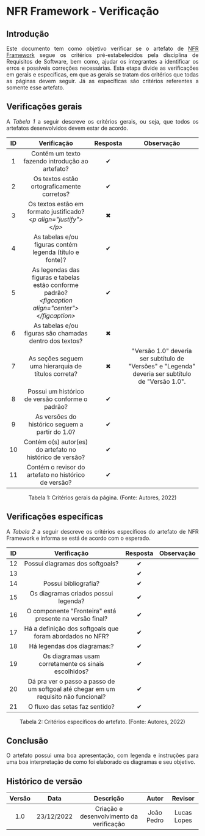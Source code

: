 # NFR Framework - Verificação
 
## Introdução
<p align="justify">Este documento tem como objetivo verificar se o artefato de <a href="https://requisitos-de-software.github.io/2022.2-Lichess/modelagem/nfr_framework/">NFR Framework</a> segue os critérios pré-estabelecidos pela disciplina de Requisitos de Software, bem como, ajudar os integrantes a identificar os erros e possíveis correções necessárias. Esta etapa divide as verificações em gerais e específicas, em que as gerais se tratam dos critérios que todas as páginas devem seguir. Já as específicas são critérios referentes a somente esse artefato.</p>
 
## Verificações gerais
<p align="justify">A <i>Tabela 1</i> a seguir descreve os critérios gerais, ou seja, que todos os artefatos desenvolvidos devem estar de acordo.</p>
 
| ID | Verificação | Resposta | Observação |
| :--: | :-------: | :------: | :------------: |
| 1 | Contém um texto fazendo introdução ao artefato? | ✔ |  |
| 2 | Os textos estão ortograficamente corretos? | ✔ |  |
| 3 | Os textos estão em formato justificado?<br><i>&lt;p align="justify"&gt;&lt;/p&gt;</i> | ✖ |  |
| 4 | As tabelas e/ou figuras contém legenda (título e fonte)? | ✔ | |
| 5 | As legendas das figuras e tabelas estão conforme padrão?<br><i>&lt;figcaption align="center"&gt;&lt;/figcaption&gt;</i> | ✔ |  |
| 6 | As tabelas e/ou figuras são chamadas dentro dos textos? | ✖ |  |
| 7 | As seções seguem uma hierarquia de títulos correta? | ✖ | "Versão 1.0" deveria ser subtítulo de "Versões" e "Legenda" deveria ser subtítulo de "Versão 1.0". |
| 8 | Possui um histórico de versão conforme o padrão? | ✔ |  |
| 9 | As versões do histórico seguem a partir do 1.0? | ✔ |  |
| 10 | Contém o(s) autor(es) do artefato no histórico de versão? | ✔ |  |
| 11 | Contém o revisor do artefato no histórico de versão? | ✔ |  |
<figcaption align="center">Tabela 1: Critérios gerais da página. (Fonte: Autores, 2022)</figcaption>
 
## Verificações específicas
<p align="justify">A <i>Tabela 2</i> a seguir descreve os critérios específicos do artefato de NFR Framework e informa se está de acordo com o esperado.</p>
 
| ID | Verificação | Resposta | Observação |
| :--: | :-------: | :------: | :------------: |
| 12 | Possui diagramas dos softgoals? | ✔ |  |
| 13 |  | ✔ |  |
| 14 |Possui bibliografia? | ✔ |  |
| 15 | Os diagramas criados possui legenda? | ✔ |  |
| 16 | O componente "Fronteira" está presente na versão final? | ✔ |  |
| 17 | Há a definição dos softgoals que foram abordados no NFR? | ✔ |  |
| 18 | Há legendas dos diagramas:? |✔
| 19 | Os diagramas usam corretamente os sinais escolhidos? | ✔ |  |
| 20 | Dá pra ver o passo a passo de um softgoal até chegar em um requisito não funcional? | ✔ |  |
| 21 |  O fluxo das setas faz sentido? | ✔ | |
 
 
<figcaption align="center">Tabela 2: Critérios específicos do artefato. (Fonte: Autores, 2022)</figcaption>
 
## Conclusão
<p align="justify">O artefato possui uma boa apresentação, com legenda e instruções para uma boa interpretação de como foi elaborado os diagramas e seu objetivo.</p>
 
## Histórico de versão
| Versão | Data | Descrição | Autor | Revisor |
| :----: | :--: | :-------: | :---: | :-----: |
| 1.0 | 23/12/2022 | Criação e desenvolvimento da verificação | João Pedro | Lucas Lopes |
 


